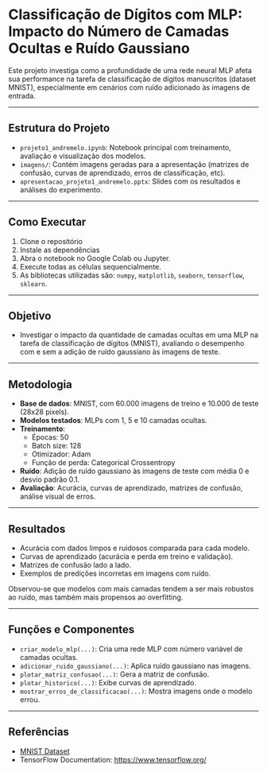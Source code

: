 # Classificação de Dígitos com MLP: Impacto do Número de Camadas Ocultas e Ruído Gaussiano

Este projeto investiga como a profundidade de uma rede neural MLP afeta sua performance na tarefa de classificação de dígitos manuscritos (dataset MNIST), especialmente em cenários com ruído adicionado às imagens de entrada.

---

## Estrutura do Projeto

- `projeto1_andremelo.ipynb`: Notebook principal com treinamento, avaliação e visualização dos modelos.
- `imagens/`: Contém imagens geradas para a apresentação (matrizes de confusão, curvas de aprendizado, erros de classificação, etc).
- `apresentacao_projeto1_andremelo.pptx`: Slides com os resultados e análises do experimento.

---

## Como Executar

1. Clone o repositório
2. Instale as dependências
3. Abra o notebook no Google Colab ou Jupyter.
4. Execute todas as células sequencialmente.
5. As bibliotecas utilizadas são: `numpy`, `matplotlib`, `seaborn`, `tensorflow`, `sklearn`.

---

## Objetivo

- Investigar o impacto da quantidade de camadas ocultas em uma MLP na tarefa de classificação de dígitos (MNIST), avaliando o desempenho com e sem a adição de ruído gaussiano às imagens de teste.

---

## Metodologia

- **Base de dados**: MNIST, com 60.000 imagens de treino e 10.000 de teste (28x28 pixels).
- **Modelos testados**: MLPs com 1, 5 e 10 camadas ocultas.
- **Treinamento**:
  - Épocas: 50
  - Batch size: 128
  - Otimizador: Adam
  - Função de perda: Categorical Crossentropy
- **Ruído**: Adição de ruído gaussiano às imagens de teste com média 0 e desvio padrão 0.1.
- **Avaliação**: Acurácia, curvas de aprendizado, matrizes de confusão, análise visual de erros.

---

## Resultados

- Acurácia com dados limpos e ruidosos comparada para cada modelo.
- Curvas de aprendizado (acurácia e perda em treino e validação).
- Matrizes de confusão lado a lado.
- Exemplos de predições incorretas em imagens com ruído.

Observou-se que modelos com mais camadas tendem a ser mais robustos ao ruído, mas também mais propensos ao overfitting.

---

## Funções e Componentes

- `criar_modelo_mlp(...)`: Cria uma rede MLP com número variável de camadas ocultas.
- `adicionar_ruido_gaussiano(...)`: Aplica ruído gaussiano nas imagens.
- `plotar_matriz_confusao(...)`: Gera a matriz de confusão.
- `plotar_historico(...)`: Exibe curvas de aprendizado.
- `mostrar_erros_de_classificacao(...)`: Mostra imagens onde o modelo errou.

---

## Referências

- [MNIST Dataset](http://yann.lecun.com/exdb/mnist/)
- TensorFlow Documentation: https://www.tensorflow.org/